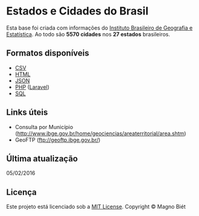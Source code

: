 # Estados e Cidades do Brasil

Esta base foi criada com informações do [Instituto Brasileiro de Geografia e Estatística](http://www.cidades.ibge.gov.br/). Ao todo são **5570 cidades** nos **27 estados** brasileiros.

## Formatos disponíveis

- [CSV](https://github.com/magnobiet/states-cities-brazil/tree/master/CSV)
- [HTML](https://github.com/magnobiet/states-cities-brazil/tree/master/HTML)
- [JSON](https://github.com/magnobiet/states-cities-brazil/tree/master/JSON)
- [PHP](https://github.com/magnobiet/states-cities-brazil/tree/master/PHP) ([Laravel](https://github.com/magnobiet/laravel-states-cities-brazil))
- [SQL](https://github.com/magnobiet/states-cities-brazil/tree/master/SQL)

## Links úteis

- Consulta por Município (http://www.ibge.gov.br/home/geociencias/areaterritorial/area.shtm)
- GeoFTP (ftp://geoftp.ibge.gov.br/)

## Última atualização
05/02/2016

## Licença

Este projeto está licenciado sob a [MIT License](http://magno.mit-license.org/2014). Copyright © Magno Biét
